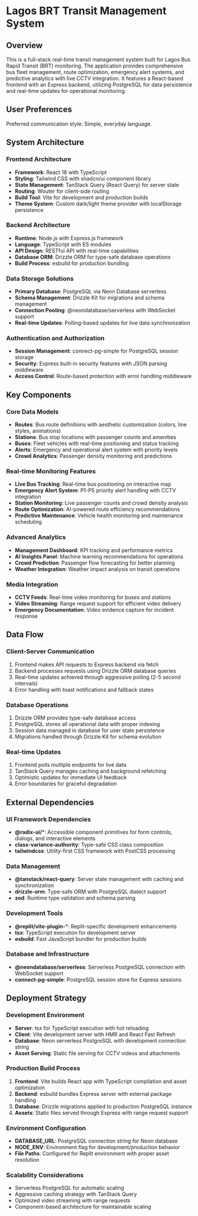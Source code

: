 # Lagos BRT Transit Management System

## Overview

This is a full-stack real-time transit management system built for Lagos Bus Rapid Transit (BRT) monitoring. The application provides comprehensive bus fleet management, route optimization, emergency alert systems, and predictive analytics with live CCTV integration. It features a React-based frontend with an Express backend, utilizing PostgreSQL for data persistence and real-time updates for operational monitoring.

## User Preferences

Preferred communication style: Simple, everyday language.

## System Architecture

### Frontend Architecture
- **Framework**: React 18 with TypeScript
- **Styling**: Tailwind CSS with shadcn/ui component library
- **State Management**: TanStack Query (React Query) for server state
- **Routing**: Wouter for client-side routing
- **Build Tool**: Vite for development and production builds
- **Theme System**: Custom dark/light theme provider with localStorage persistence

### Backend Architecture
- **Runtime**: Node.js with Express.js framework
- **Language**: TypeScript with ES modules
- **API Design**: RESTful API with real-time capabilities
- **Database ORM**: Drizzle ORM for type-safe database operations
- **Build Process**: esbuild for production bundling

### Data Storage Solutions
- **Primary Database**: PostgreSQL via Neon Database serverless
- **Schema Management**: Drizzle Kit for migrations and schema management
- **Connection Pooling**: @neondatabase/serverless with WebSocket support
- **Real-time Updates**: Polling-based updates for live data synchronization

### Authentication and Authorization
- **Session Management**: connect-pg-simple for PostgreSQL session storage
- **Security**: Express built-in security features with JSON parsing middleware
- **Access Control**: Route-based protection with error handling middleware

## Key Components

### Core Data Models
- **Routes**: Bus route definitions with aesthetic customization (colors, line styles, animations)
- **Stations**: Bus stop locations with passenger counts and amenities
- **Buses**: Fleet vehicles with real-time positioning and status tracking
- **Alerts**: Emergency and operational alert system with priority levels
- **Crowd Analytics**: Passenger density monitoring and predictions

### Real-time Monitoring Features
- **Live Bus Tracking**: Real-time bus positioning on interactive map
- **Emergency Alert System**: P1-P5 priority alert handling with CCTV integration
- **Station Monitoring**: Live passenger counts and crowd density analysis
- **Route Optimization**: AI-powered route efficiency recommendations
- **Predictive Maintenance**: Vehicle health monitoring and maintenance scheduling

### Advanced Analytics
- **Management Dashboard**: KPI tracking and performance metrics
- **AI Insights Panel**: Machine learning recommendations for operations
- **Crowd Prediction**: Passenger flow forecasting for better planning
- **Weather Integration**: Weather impact analysis on transit operations

### Media Integration
- **CCTV Feeds**: Real-time video monitoring for buses and stations
- **Video Streaming**: Range request support for efficient video delivery
- **Emergency Documentation**: Video evidence capture for incident response

## Data Flow

### Client-Server Communication
1. Frontend makes API requests to Express backend via fetch
2. Backend processes requests using Drizzle ORM database queries
3. Real-time updates achieved through aggressive polling (2-5 second intervals)
4. Error handling with toast notifications and fallback states

### Database Operations
1. Drizzle ORM provides type-safe database access
2. PostgreSQL stores all operational data with proper indexing
3. Session data managed in database for user state persistence
4. Migrations handled through Drizzle Kit for schema evolution

### Real-time Updates
1. Frontend polls multiple endpoints for live data
2. TanStack Query manages caching and background refetching
3. Optimistic updates for immediate UI feedback
4. Error boundaries for graceful degradation

## External Dependencies

### UI Framework Dependencies
- **@radix-ui/***: Accessible component primitives for form controls, dialogs, and interactive elements
- **class-variance-authority**: Type-safe CSS class composition
- **tailwindcss**: Utility-first CSS framework with PostCSS processing

### Data Management
- **@tanstack/react-query**: Server state management with caching and synchronization
- **drizzle-orm**: Type-safe ORM with PostgreSQL dialect support
- **zod**: Runtime type validation and schema parsing

### Development Tools
- **@replit/vite-plugin-***: Replit-specific development enhancements
- **tsx**: TypeScript execution for development server
- **esbuild**: Fast JavaScript bundler for production builds

### Database and Infrastructure
- **@neondatabase/serverless**: Serverless PostgreSQL connection with WebSocket support
- **connect-pg-simple**: PostgreSQL session store for Express sessions

## Deployment Strategy

### Development Environment
- **Server**: tsx for TypeScript execution with hot reloading
- **Client**: Vite development server with HMR and React Fast Refresh
- **Database**: Neon serverless PostgreSQL with development connection string
- **Asset Serving**: Static file serving for CCTV videos and attachments

### Production Build Process
1. **Frontend**: Vite builds React app with TypeScript compilation and asset optimization
2. **Backend**: esbuild bundles Express server with external package handling
3. **Database**: Drizzle migrations applied to production PostgreSQL instance
4. **Assets**: Static files served through Express with range request support

### Environment Configuration
- **DATABASE_URL**: PostgreSQL connection string for Neon database
- **NODE_ENV**: Environment flag for development/production behavior
- **File Paths**: Configured for Replit environment with proper asset resolution

### Scalability Considerations
- Serverless PostgreSQL for automatic scaling
- Aggressive caching strategy with TanStack Query
- Optimized video streaming with range requests
- Component-based architecture for maintainable scaling